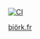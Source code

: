 [![CI](https://github.com/mpalourdio/bj-rk.fr/actions/workflows/main.yml/badge.svg)](https://github.com/mpalourdio/bj-rk.fr/actions/workflows/main.yml)

[björk.fr](https://björk.fr)
